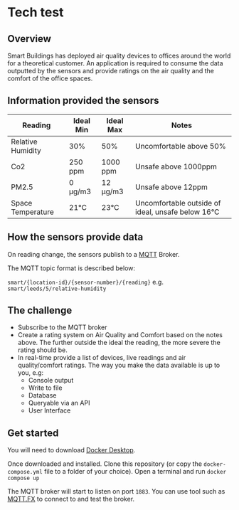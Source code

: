# Tech test

## Overview

Smart Buildings has deployed air quality devices to offices around the world for a theoretical customer. An application is required to consume the data outputted by the sensors and provide ratings on the air quality and the comfort of the office spaces.

## Information provided the sensors

|Reading|Ideal Min|Ideal Max|Notes|
|---|---|---|---|
|Relative Humidity|30%|50%|Uncomfortable above 50%|
|Co2|250 ppm|1000 ppm|Unsafe above 1000ppm|
|PM2.5|0 μg/m3|12 μg/m3|Unsafe above 12ppm|
|Space Temperature|21°C|23°C|Uncomfortable outside of ideal, unsafe below 16°C|

## How the sensors provide data

On reading change, the sensors publish to a [MQTT](http://mqtt.org/) Broker.

The MQTT topic format is described below:

`smart/{location-id}/{sensor-number}/{reading}`
e.g. `smart/leeds/5/relative-humidity`


## The challenge

- Subscribe to the MQTT broker
- Create a rating system on Air Quality and Comfort based on the notes above. The further outside the ideal the reading, the more severe the rating should be.
- In real-time provide a list of devices, live readings and air quality/comfort ratings. The way you make the data available is up to you, e.g:
  - Console output
  - Write to file
  - Database
  - Queryable via an API
  - User Interface

## Get started

You will need to download [Docker Desktop](https://www.docker.com/products/docker-desktop).

Once downloaded and installed. Clone this repository (or copy the `docker-compose.yml` file to a folder of your choice). Open a terminal and run `docker compose up`

The MQTT broker will start to listen on port `1883`. You can use tool such as [MQTT.FX](https://mqttfx.jensd.de/index.php/download) to connect to and test the broker.
